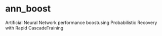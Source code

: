 # ann_boost
Artificial Neural Network performance boostusing Probabilistic Recovery with Rapid CascadeTraining

